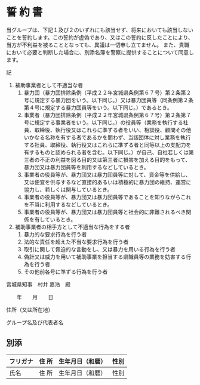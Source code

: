 # 誓 約 書

当グループは、下記１及び２のいずれにも該当せず、将来においても該当しないことを誓約します。この誓約が虚偽であり、又はこの誓約に反したことにより、当方が不利益を被ることとなっても、異議は一切申し立てません。
また、貴職において必要と判断した場合に、別添名簿を警察に提供することについて同意します。

記

1.  補助事業者として不適当な者
    1.  暴力団（暴力団排除条例（平成２２年宮城県条例第６７号）第２条第２号に規定する暴力団をいう。以下同じ。）又は暴力団員等（同条例第２条第４号に規定する暴力団員等をいう。以下同じ。）であるとき。
    2.  事業者（暴力団排除条例（平成２２年宮城県条例第６７号）第２条第７号に規定する事業者をいう。以下同じ。）の役員等（業務を執行する社員、取締役、執行役又はこれらに準ずる者をいい、相談役、顧問その他いかなる名称を有する者であるかを問わず、当該団体に対し業務を執行する社員、取締役、執行役又はこれらに準ずる者と同等以上の支配力を有するものと認められる者を含む。以下同じ。）が自己、自社若しくは第三者の不正の利益を図る目的又は第三者に損害を加える目的をもって、暴力団又は暴力団員等を利用するなどしているとき。
    3.  事業者の役員等が、暴力団又は暴力団員等に対して、資金等を供給し、又は便宜を供与するなど直接的あるいは積極的に暴力団の維持、運営に協力し、若しくは関与しているとき。
    4.  事業者の役員等が、暴力団又は暴力団員等であることを知りながらこれを不当に利用するなどしているとき。
    5.  事業者の役員等が、暴力団又は暴力団員等と社会的に非難されるべき関係を有しているとき。
2.  補助事業者の相手方として不適当な行為をする者
    1.  暴力的な要求行為を行う者
    2.  法的な責任を超えた不当な要求行為を行う者
    3.  取引に関して脅迫的な言動をし、又は暴力を用いる行為を行う者
    4.  偽計又は威力を用いて補助事業を担当する県職員等の業務を妨害する行為を行う者
    5.  その他前各号に準ずる行為を行う者

宮城県知事　村井 嘉浩　殿

　　年　　月　　日

住所（又は所在地）

グループ名及び代表者名　　　　　　　　　　

## 別添

| フリガナ | 住 所 | 生年月日（和暦） | 性別 |
| :--- | :--- | :--- | :--- |
| 氏名 | 住 所 | 生年月日（和暦） | 性別 |
